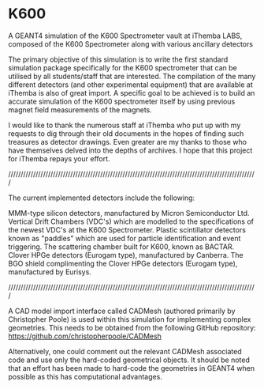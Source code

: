 K600
====

A GEANT4 simulation of the K600 Spectrometer vault at iThemba LABS, composed of the K600 Spectrometer along with various ancillary detectors 

The primary objective of this simulation is to write the first standard simulation package specifically for the K600 spectrometer that can be utilised by all students/staff that are interested. The compilation of the many different detectors (and other experimental equipment) that are available at iThemba is also of great import. A specific goal to be achieved is to build an accurate simulation of the K600 spectrometer itself by using previous magnet field measurements of the magnets.


I would like to thank the numerous staff at iThemba who put up with my requests to dig through their old documents in the hopes of finding such treasures as detector drawings. Even greater are my thanks to those who have themselves delved into the depths of archives. I hope that this project for iThemba repays your effort.

////////////////////////////////////////////////////////////////////////////////////////////////////

The current implemented detectors include the following:

MMM-type silicon detectors, manufactured by Micron Semiconductor Ltd.
Vertical Drift Chambers (VDC's) which are modelled to the specifications of the newest VDC's at the K600 Spectrometer.
Plastic scintillator detectors known as "paddles" which are used for particle identification and event triggering.
The scattering chamber built for K600, known as BACTAR.
Clover HPGe detectors (Eurogam type), manufactured by Canberra.
The BGO shield complimenting the Clover HPGe detectors (Eurogam type), manufactured by Eurisys.

////////////////////////////////////////////////////////////////////////////////////////////////////

A CAD model import interface called CADMesh (authored primarily by Christopher Poole) is used within this simulation for implementing complex geometries. This needs to be obtained from the following GitHub repository: https://github.com/christopherpoole/CADMesh

Alternatively, one could comment out the relevant CADMesh associated code and use only the hard-coded geometrical objects. It should be noted that an effort has been made to hard-code the geometries in GEANT4 when possible as this has computational advantages.